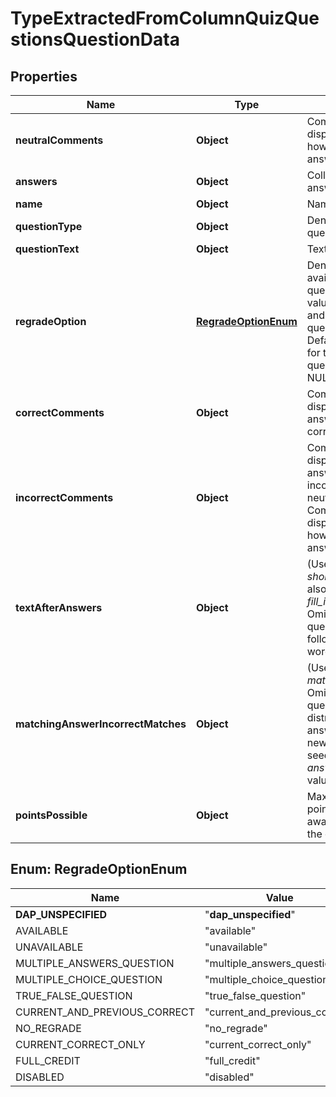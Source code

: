 

# TypeExtractedFromColumnQuizQuestionsQuestionData


## Properties

| Name | Type | Description | Notes |
|------------ | ------------- | ------------- | -------------|
|**neutralComments** | **Object** | Comments to be displayed regardless of how the student answers the question. |  [optional] |
|**answers** | **Object** | Collection of possible answers. |  [optional] |
|**name** | **Object** | Name of the question. |  [optional] |
|**questionType** | **Object** | Denotes the type of the question. |  [optional] |
|**questionText** | **Object** | Text of the question. |  [optional] |
|**regradeOption** | [**RegradeOptionEnum**](#RegradeOptionEnum) | Denotes if regrading is available for the question. Possible values are &#x60;available&#x60; and &#x60;unavailable&#x60; for question types. Defaults to &#x60;available&#x60; for the allowed question types and NULL for the rest. |  [optional] |
|**correctComments** | **Object** | Comments to be displayed if the student answers the question correctly. |  [optional] |
|**incorrectComments** | **Object** | Comments to be displayed if the student answers the question incorrectly neutral_comments: Comments to be displayed regardless of how the student answers the question. |  [optional] |
|**textAfterAnswers** | **Object** | (Used in *short_answer_question*, also known as *fill_in_the_blank*. Omitted for other question types) Text following the missing word. |  [optional] |
|**matchingAnswerIncorrectMatches** | **Object** | (Used in *matching_question*. Omitted for other question types) List of distractors (incorrect answers), delimited by new lines, that will be seeded with all the *answer_match_right* values. |  [optional] |
|**pointsPossible** | **Object** | Maximum number of points that can be awarded for answering the question correctly. |  [optional] |



## Enum: RegradeOptionEnum

| Name | Value |
|---- | -----|
| __DAP_UNSPECIFIED__ | &quot;__dap_unspecified__&quot; |
| AVAILABLE | &quot;available&quot; |
| UNAVAILABLE | &quot;unavailable&quot; |
| MULTIPLE_ANSWERS_QUESTION | &quot;multiple_answers_question&quot; |
| MULTIPLE_CHOICE_QUESTION | &quot;multiple_choice_question&quot; |
| TRUE_FALSE_QUESTION | &quot;true_false_question&quot; |
| CURRENT_AND_PREVIOUS_CORRECT | &quot;current_and_previous_correct&quot; |
| NO_REGRADE | &quot;no_regrade&quot; |
| CURRENT_CORRECT_ONLY | &quot;current_correct_only&quot; |
| FULL_CREDIT | &quot;full_credit&quot; |
| DISABLED | &quot;disabled&quot; |



